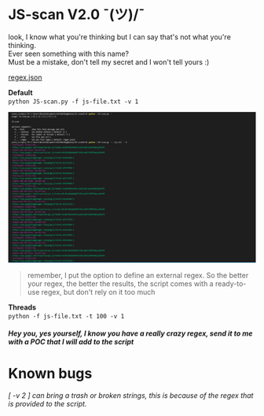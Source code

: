# JS-scan V2.0 ¯(ツ)/¯

look, I know what you're thinking but I can say that's not what you're thinking.<br>
Ever seen something with this name?<br>
Must be a mistake, don't tell my secret and I won't tell yours :)

[regex.json](https://github.com/odomojuli/RegExAPI)

**Default**<br>
`python JS-scan.py -f js-file.txt -v 1`

![screen](screen/screen.png)

>remember, I put the option to define an external regex.
So the better your regex, the better the results,
the script comes with a ready-to-use regex, but don't rely on it too much

**Threads**<br>
`python -f js-file.txt -t 100 -v 1`


##### Hey you, yes yourself, I know you have a really crazy regex, send it to me with a POC that I will add to the script


# Known bugs

*[ -v 2 ] can bring a trash or broken strings, this is because of the regex that is provided to the script.*